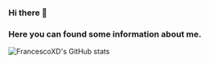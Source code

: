 ### Hi there 👋
### Here you can found some information about me.

![FrancescoXD's GitHub stats](https://github-readme-stats.vercel.app/api?username=FrancescoXD&show_icons=true&theme=radical)

<!--
**FrancescoXD/FrancescoXD** is a ✨ _special_ ✨ repository because its `README.md` (this file) appears on your GitHub profile.

Here are some ideas to get you started:

- 🔭 I’m currently working on ...
- 🌱 I’m currently learning ...
- 👯 I’m looking to collaborate on ...
- 🤔 I’m looking for help with ...
- 💬 Ask me about ...
- 📫 How to reach me: ...
- 😄 Pronouns: ...
- ⚡ Fun fact: ...
-->
